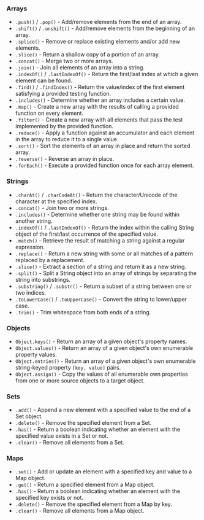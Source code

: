### Arrays

- `.push()` / `.pop()` - Add/remove elements from the end of an array.
- `.shift()` / `.unshift()` - Add/remove elements from the beginning of an array.
- `.splice()` - Remove or replace existing elements and/or add new elements.
- `.slice()` - Return a shallow copy of a portion of an array.
- `.concat()` - Merge two or more arrays.
- `.join()` - Join all elements of an array into a string.
- `.indexOf()` / `.lastIndexOf()` - Return the first/last index at which a given element can be found.
- `.find()` / `.findIndex()` - Return the value/index of the first element satisfying a provided testing function.
- `.includes()` - Determine whether an array includes a certain value.
- `.map()` - Create a new array with the results of calling a provided function on every element.
- `.filter()` - Create a new array with all elements that pass the test implemented by the provided function.
- `.reduce()` - Apply a function against an accumulator and each element in the array to reduce it to a single value.
- `.sort()` - Sort the elements of an array in place and return the sorted array.
- `.reverse()` - Reverse an array in place.
- `.forEach()` - Execute a provided function once for each array element.

### Strings

- `.charAt()` / `.charCodeAt()` - Return the character/Unicode of the character at the specified index.
- `.concat()` - Join two or more strings.
- `.includes()` - Determine whether one string may be found within another string.
- `.indexOf()` / `.lastIndexOf()` - Return the index within the calling String object of the first/last occurrence of the specified value.
- `.match()` - Retrieve the result of matching a string against a regular expression.
- `.replace()` - Return a new string with some or all matches of a pattern replaced by a replacement.
- `.slice()` - Extract a section of a string and return it as a new string.
- `.split()` - Split a String object into an array of strings by separating the string into substrings.
- `.substring()` / `.substr()` - Return a subset of a string between one or two indices.
- `.toLowerCase()` / `.toUpperCase()` - Convert the string to lower/upper case.
- `.trim()` - Trim whitespace from both ends of a string.

### Objects

- `Object.keys()` - Return an array of a given object's property names.
- `Object.values()` - Return an array of a given object's own enumerable property values.
- `Object.entries()` - Return an array of a given object's own enumerable string-keyed property `[key, value]` pairs.
- `Object.assign()` - Copy the values of all enumerable own properties from one or more source objects to a target object.

### Sets

- `.add()` - Append a new element with a specified value to the end of a Set object.
- `.delete()` - Remove the specified element from a Set.
- `.has()` - Return a boolean indicating whether an element with the specified value exists in a Set or not.
- `.clear()` - Remove all elements from a Set.

### Maps

- `.set()` - Add or update an element with a specified key and value to a Map object.
- `.get()` - Return a specified element from a Map object.
- `.has()` - Return a boolean indicating whether an element with the specified key exists or not.
- `.delete()` - Remove the specified element from a Map by key.
- `.clear()` - Remove all elements from a Map object.
